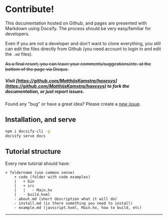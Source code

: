 # Contribute!

This documentation hosted on Github, and pages are presented with Markdown using Docsify. The process should be very easy/familiar for developers.

Even if you are not a developer and don't want to clone everything, you still can edit the files directly from Github (you need account to login in and edit the `.md` files).

~~As a final resort, you can leave your comments/suggestions/etc. at the bottom of the page via Disqus.~~

##### Visit [https://github.com/MatthijsKamstra/haxesys](https://github.com/MatthijsKamstra/haxesys) to fork the documentation, or just report issues.

Found any "bug" or have a great idea? Please create a [new issue](https://github.com/MatthijsKamstra/haxesys/issues/new).

## Installation, and serve

```bash
npm i docsify-cli -g
docsify serve docs

```

## Tutorial structure

Every new tutorial should have:

```
+ foldername (use common sense)
	+ code (folder with code examples)
	|	+ bin
	|	+ src
	|	|	- Main.hx
	|	- build.hxml
	- about.md (short description what it will do)
	- install.md (is there something you need to install)
	- example.md (javscript.hxml, Main.hx, how to build, etc)
```

---
